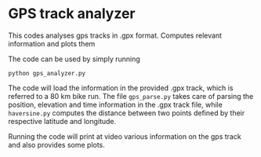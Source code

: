 # GPS track analyzer
This codes analyses gps tracks in .gpx format. Computes relevant information and plots them

The code can be used by simply running

```
python gps_analyzer.py
```

The code will load the information in the provided .gpx track, which is referred to a 80 km bike run. 
The file ```gps_parse.py``` takes care of parsing the position, elevation and time information in the .gpx track file, while ```haversine.py``` computes the distance between two points defined by their respective latitude and longitude.

Running the code will print at video various information on the gps track and also provides some plots.



